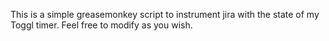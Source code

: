 This is a simple greasemonkey script to instrument jira with the state of
my Toggl timer. Feel free to modify as you wish.

